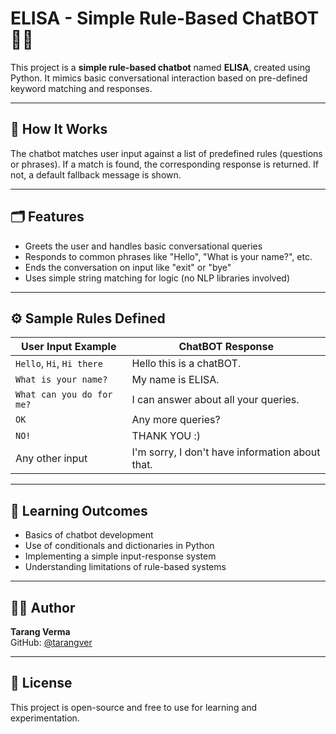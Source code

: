 # ELISA - Simple Rule-Based ChatBOT 🤖💬

This project is a **simple rule-based chatbot** named **ELISA**, created using Python. It mimics basic conversational interaction based on pre-defined keyword matching and responses.

---

## 🧠 How It Works

The chatbot matches user input against a list of predefined rules (questions or phrases). If a match is found, the corresponding response is returned. If not, a default fallback message is shown.

---

## 🗂️ Features

- Greets the user and handles basic conversational queries  
- Responds to common phrases like "Hello", "What is your name?", etc.  
- Ends the conversation on input like "exit" or "bye"  
- Uses simple string matching for logic (no NLP libraries involved)

---

## ⚙️ Sample Rules Defined

| User Input Example               | ChatBOT Response                         |
|----------------------------------|-------------------------------------------|
| `Hello`, `Hi`, `Hi there`        | Hello this is a chatBOT.                  |
| `What is your name?`             | My name is ELISA.                         |
| `What can you do for me?`        | I can answer about all your queries.      |
| `OK`                             | Any more queries?                         |
| `NO!`                            | THANK YOU :)                              |
| Any other input                  | I'm sorry, I don't have information about that. |

---

## 🧠 Learning Outcomes

- Basics of chatbot development  
- Use of conditionals and dictionaries in Python  
- Implementing a simple input-response system  
- Understanding limitations of rule-based systems

---

## 🙋‍♂️ Author

**Tarang Verma**  
GitHub: [@tarangver](https://github.com/tarangver)

---

## 📄 License

This project is open-source and free to use for learning and experimentation.
